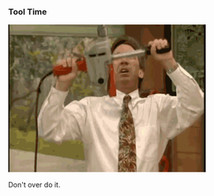 ### Tool Time
<section data-transition="fade-in slide-out">
    <img src="images/slides/tools/overdone.gif" alt="Complex">
    <p class="fragment current-visible">Don't over do it.</p>
</section>

